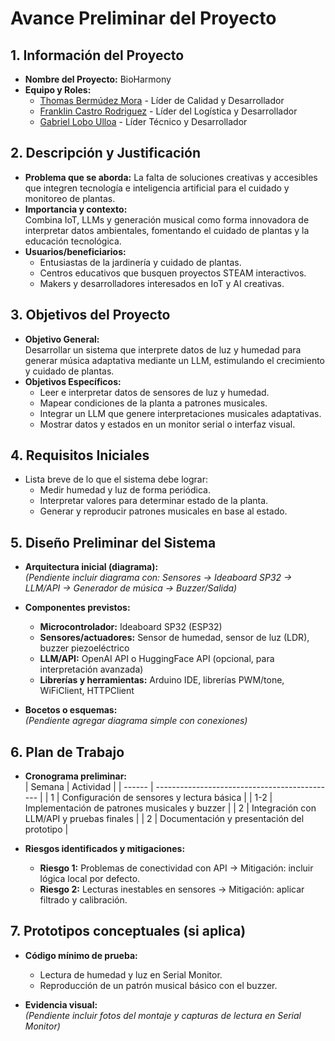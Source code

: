 # Avance Preliminar del Proyecto

## 1. Información del Proyecto
- **Nombre del Proyecto:** BioHarmony
- **Equipo y Roles:** 
    - [Thomas Bermúdez Mora](https://www.linkedin.com/in/thomas-bermudez-mora/) - Líder de Calidad y Desarrollador
    - [Franklin Castro Rodriguez](https://www.linkedin.com/in/franklin-castro-rodriguez/) - Líder del Logística y Desarrollador
    - [Gabriel Lobo Ulloa](https://www.linkedin.com/in/glovooker/) - Líder Técnico y Desarrollador

## 2. Descripción y Justificación
- **Problema que se aborda:** 
    La falta de soluciones creativas y accesibles que integren tecnología e inteligencia artificial para el cuidado y monitoreo de plantas.  
- **Importancia y contexto:**  
    Combina IoT, LLMs y generación musical como forma innovadora de interpretar datos ambientales, fomentando el cuidado de plantas y la educación tecnológica.
- **Usuarios/beneficiarios:**  
    - Entusiastas de la jardinería y cuidado de plantas.
    - Centros educativos que busquen proyectos STEAM interactivos.
    - Makers y desarrolladores interesados en IoT y AI creativas.

## 3. Objetivos del Proyecto
- **Objetivo General:**  
    Desarrollar un sistema que interprete datos de luz y humedad para generar música adaptativa mediante un LLM, estimulando el crecimiento y cuidado de plantas.
- **Objetivos Específicos:**  
    - Leer e interpretar datos de sensores de luz y humedad.
    - Mapear condiciones de la planta a patrones musicales.
    - Integrar un LLM que genere interpretaciones musicales adaptativas.
    - Mostrar datos y estados en un monitor serial o interfaz visual.

## 4. Requisitos Iniciales
- Lista breve de lo que el sistema debe lograr:  
    - Medir humedad y luz de forma periódica.
    - Interpretar valores para determinar estado de la planta.
    - Generar y reproducir patrones musicales en base al estado.

## 5. Diseño Preliminar del Sistema
- **Arquitectura inicial (diagrama):**  
  *(Pendiente incluir diagrama con: Sensores → Ideaboard SP32 → LLM/API → Generador de música → Buzzer/Salida)*  

- **Componentes previstos:**  
    - **Microcontrolador:** Ideaboard SP32 (ESP32)
    - **Sensores/actuadores:** Sensor de humedad, sensor de luz (LDR), buzzer piezoeléctrico
    - **LLM/API:** OpenAI API o HuggingFace API (opcional, para interpretación avanzada)
    - **Librerías y herramientas:** Arduino IDE, librerías PWM/tone, WiFiClient, HTTPClient 

- **Bocetos o esquemas:**  
  *(Pendiente agregar diagrama simple con conexiones)*  

## 6. Plan de Trabajo
- **Cronograma preliminar:**  
    | Semana | Actividad                                     |
    | ------ | --------------------------------------------- |
    | 1      | Configuración de sensores y lectura básica    |
    | 1-2    | Implementación de patrones musicales y buzzer |
    | 2      | Integración con LLM/API y pruebas finales     |
    | 2      | Documentación y presentación del prototipo    |


- **Riesgos identificados y mitigaciones:**  
    - **Riesgo 1:** Problemas de conectividad con API → Mitigación: incluir lógica local por defecto.
    - **Riesgo 2:** Lecturas inestables en sensores → Mitigación: aplicar filtrado y calibración. 

## 7. Prototipos conceptuales (si aplica)
- **Código mínimo de prueba:**  
    - Lectura de humedad y luz en Serial Monitor.
    - Reproducción de un patrón musical básico con el buzzer.

- **Evidencia visual:**  
  *(Pendiente incluir fotos del montaje y capturas de lectura en Serial Monitor)*

